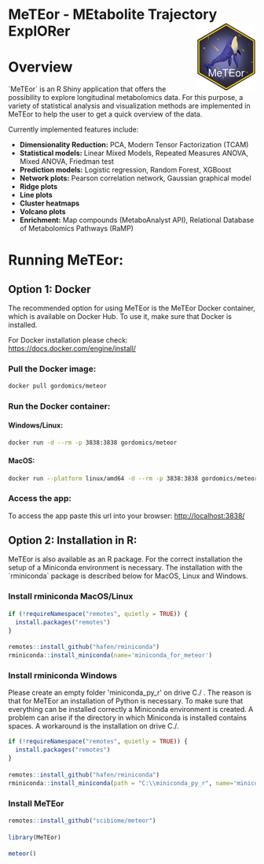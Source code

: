 # MeTEor - MEtabolite Trajectory ExplORer <img src="man/figures/logo.png" align="right" alt="" width="120" />

# Overview

\`MeTEor\` is an R Shiny application that offers the possibility to explore longitudinal metabolomics data. For this purpose, a variety of statistical analysis and visualization methods are implemented in MeTEor to help the user to get a quick overview of the data.

Currently implemented features include:

-   **Dimensionality Reduction:** PCA, Modern Tensor Factorization (TCAM)
-   **Statistical models:** Linear Mixed Models, Repeated Measures ANOVA, Mixed ANOVA, Friedman test
-   **Prediction models:** Logistic regression, Random Forest, XGBoost
-   **Network plots:** Pearson correlation network, Gaussian graphical model
-   **Ridge plots**
-   **Line plots**
-   **Cluster heatmaps**
-   **Volcano plots**
-   **Enrichment:** Map compounds (MetaboAnalyst API), Relational Database of Metabolomics Pathways (RaMP)

# Running MeTEor:

## Option 1: Docker

The recommended option for using MeTEor is the MeTEor Docker container, which is available on Docker Hub. To use it, make sure that Docker is installed.

For Docker installation please check: <https://docs.docker.com/engine/install/>

### Pull the Docker image:

``` bash
docker pull gordomics/meteor
```

### Run the Docker container:

#### Windows/Linux:

``` bash
docker run -d --rm -p 3838:3838 gordomics/meteor
```

#### MacOS:

``` bash
docker run --platform linux/amd64 -d --rm -p 3838:3838 gordomics/meteor
```

### Access the app:

To access the app paste this url into your browser: <http://localhost:3838/>

## **Option 2: Installation in R:**

MeTEor is also available as an R package. For the correct installation the setup of a Miniconda environment is necessary. The installation with the \`rminiconda\` package is described below for MacOS, Linux and Windows.

### Install rminiconda MacOS/Linux

```r
if (!requireNamespace("remotes", quietly = TRUE)) {
  install.packages("remotes")
}

remotes::install_github("hafen/rminiconda") 
rminiconda::install_miniconda(name='miniconda_for_meteor')
```

### Install rminiconda Windows

Please create an empty folder 'miniconda_py_r' on drive C./ . The reason is that for MeTEor an installation of Python is necessary. To make sure that everything can be installed correctly a Miniconda environment is created. A problem can arise if the directory in which Miniconda is installed contains spaces. A workaround is the installation on drive C./.

```r
if (!requireNamespace("remotes", quietly = TRUE)) {
  install.packages("remotes")
}

remotes::install_github("hafen/rminiconda") 
rminiconda::install_miniconda(path = "C:\\miniconda_py_r", name='miniconda_for_meteor')
```

### Install MeTEor

```r
remotes::install_github("scibiome/meteor")

library(MeTEor)

meteor()
```
